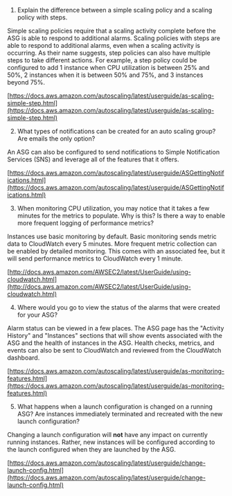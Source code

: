1. Explain the difference between a simple scaling policy and a scaling policy with steps.

Simple scaling policies require that a scaling activity complete before the ASG is able to respond to additional alarms. Scaling policies with steps are able to respond to additional alarms, even when a scaling activity is occurring. As their name suggests, step policies can also have multiple steps to take different actions. For example, a step policy could be configured to add 1 instance when CPU utilization is between 25% and 50%, 2 instances when it is between 50% and 75%, and 3 instances beyond 75%.

[https://docs.aws.amazon.com/autoscaling/latest/userguide/as-scaling-simple-step.html](https://docs.aws.amazon.com/autoscaling/latest/userguide/as-scaling-simple-step.html)

2. What types of notifications can be created for an auto scaling group? Are emails the only option?

An ASG can also be configured to send notifications to Simple Notification Services (SNS) and leverage all of the features that it offers.

[https://docs.aws.amazon.com/autoscaling/latest/userguide/ASGettingNotifications.html](https://docs.aws.amazon.com/autoscaling/latest/userguide/ASGettingNotifications.html)

3. When monitoring CPU utilization, you may notice that it takes a few minutes for the metrics to populate. Why is this? Is there a way to enable more frequent logging of performance metrics?

Instances use basic monitoring by default. Basic monitoring sends metric data to CloudWatch every 5 minutes. More frequent metric collection can be enabled by detailed monitoring. This comes with an associated fee, but it will send performance metrics to CloudWatch every 1 minute.

[http://docs.aws.amazon.com/AWSEC2/latest/UserGuide/using-cloudwatch.html](http://docs.aws.amazon.com/AWSEC2/latest/UserGuide/using-cloudwatch.html)

4. Where would you go to view the status of the alarms that were created for your ASG?

Alarm status can be viewed in a few places. The ASG page has the "Activity History" and "Instances" sections that will show events associated with the ASG and the health of instances in the ASG. Health checks, metrics, and events can also be sent to CloudWatch and reviewed from the CloudWatch dashboard.

[https://docs.aws.amazon.com/autoscaling/latest/userguide/as-monitoring-features.html](https://docs.aws.amazon.com/autoscaling/latest/userguide/as-monitoring-features.html)

5. What happens when a launch configuration is changed on a running ASG? Are instances immediately terminated and recreated with the new launch configuration?

Changing a launch configuration will **not** have any impact on currently running instances. Rather, new instances will be configured according to the launch configured when they are launched by the ASG.

[https://docs.aws.amazon.com/autoscaling/latest/userguide/change-launch-config.html](https://docs.aws.amazon.com/autoscaling/latest/userguide/change-launch-config.html)